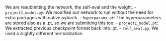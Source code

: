 We are resubmitting the network, the self-eval and the weight.
    - `project1_model.py`: We modified our network to run without the need for extra packages with native pytorch.
    - `hyperparams.pt`: The hyperparameters are stored also as a .pt, so we are submitting this too.
    - `project1_model.pt`: We extracted previous checkpoint format back into .pt.
    - `self_eval.py`: We used a slightly different normalization.
